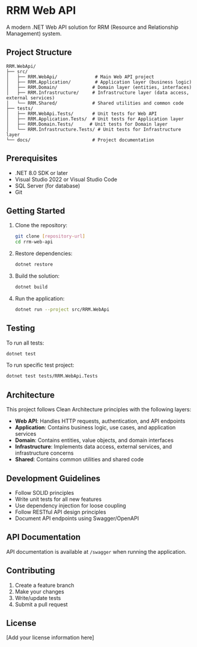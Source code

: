 # RRM Web API

A modern .NET Web API solution for RRM (Resource and Relationship Management) system.

## Project Structure

```
RRM.WebApi/
├── src/
│   ├── RRM.WebApi/              # Main Web API project
│   ├── RRM.Application/         # Application layer (business logic)
│   ├── RRM.Domain/             # Domain layer (entities, interfaces)
│   ├── RRM.Infrastructure/     # Infrastructure layer (data access, external services)
│   └── RRM.Shared/             # Shared utilities and common code
├── tests/
│   ├── RRM.WebApi.Tests/       # Unit tests for Web API
│   ├── RRM.Application.Tests/  # Unit tests for Application layer
│   ├── RRM.Domain.Tests/      # Unit tests for Domain layer
│   └── RRM.Infrastructure.Tests/ # Unit tests for Infrastructure layer
└── docs/                       # Project documentation
```

## Prerequisites

- .NET 8.0 SDK or later
- Visual Studio 2022 or Visual Studio Code
- SQL Server (for database)
- Git

## Getting Started

1. Clone the repository:
   ```bash
   git clone [repository-url]
   cd rrm-web-api
   ```

2. Restore dependencies:
   ```bash
   dotnet restore
   ```

3. Build the solution:
   ```bash
   dotnet build
   ```

4. Run the application:
   ```bash
   dotnet run --project src/RRM.WebApi
   ```

## Testing

To run all tests:
```bash
dotnet test
```

To run specific test project:
```bash
dotnet test tests/RRM.WebApi.Tests
```

## Architecture

This project follows Clean Architecture principles with the following layers:

- **Web API**: Handles HTTP requests, authentication, and API endpoints
- **Application**: Contains business logic, use cases, and application services
- **Domain**: Contains entities, value objects, and domain interfaces
- **Infrastructure**: Implements data access, external services, and infrastructure concerns
- **Shared**: Contains common utilities and shared code

## Development Guidelines

- Follow SOLID principles
- Write unit tests for all new features
- Use dependency injection for loose coupling
- Follow RESTful API design principles
- Document API endpoints using Swagger/OpenAPI

## API Documentation

API documentation is available at `/swagger` when running the application.

## Contributing

1. Create a feature branch
2. Make your changes
3. Write/update tests
4. Submit a pull request

## License

[Add your license information here]
